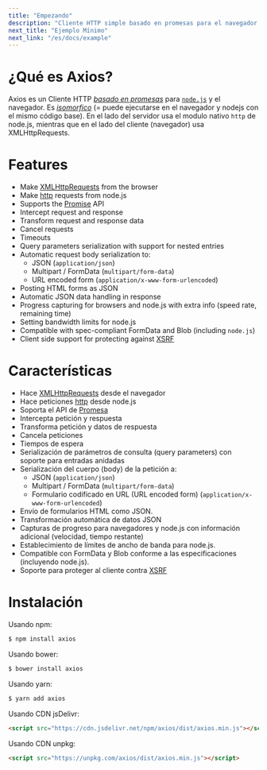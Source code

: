 ```yaml
---
title: "Empezando"
description: "Cliente HTTP simple basado en promesas para el navegador y node.js"
next_title: "Ejemplo Mínimo"
next_link: "/es/docs/example"
---
```


# ¿Qué es Axios?

Axios es un Cliente HTTP _[basado en promesas](https://javascript.info/promise-basics)_ para [`node.js`](https://nodejs.org) y el navegador. Es _[isomorfico](https://www.lullabot.com/articles/what-is-an-isomorphic-application)_ (= puede ejecutarse en el navegador y nodejs con el mismo código base). En el lado del servidor usa el modulo nativo `http` de node.js, mientras que en el lado del cliente (navegador) usa XMLHttpRequests.

# Features

- Make [XMLHttpRequests](https://developer.mozilla.org/en-US/docs/Web/API/XMLHttpRequest) from the browser
- Make [http](http://nodejs.org/api/http.html) requests from node.js
- Supports the [Promise](https://developer.mozilla.org/en-US/docs/Web/JavaScript/Reference/Global_Objects/Promise) API
- Intercept request and response
- Transform request and response data
- Cancel requests
- Timeouts
- Query parameters serialization with support for nested entries
- Automatic request body serialization to:
  - JSON (`application/json`)
  - Multipart / FormData (`multipart/form-data`)
  - URL encoded form (`application/x-www-form-urlencoded`)
- Posting HTML forms as JSON
- Automatic JSON data handling in response
- Progress capturing for browsers and node.js with extra info (speed rate, remaining time)
- Setting bandwidth limits for node.js
- Compatible with spec-compliant FormData and Blob (including `node.js`)
- Client side support for protecting against [XSRF](http://en.wikipedia.org/wiki/Cross-site_request_forgery)

# Características

- Hace [XMLHttpRequests](https://developer.mozilla.org/en-US/docs/Web/API/XMLHttpRequest) desde el navegador
- Hace peticiones [http](http://nodejs.org/api/http.html) desde node.js
- Soporta el API de [Promesa](https://developer.mozilla.org/en-US/docs/Web/JavaScript/Reference/Global_Objects/Promise)
- Intercepta petición y respuesta
- Transforma petición y datos de respuesta
- Cancela peticiones
- Tiempos de espera
- Serialización de parámetros de consulta (query parameters) con soporte para entradas anidadas
- Serialización del cuerpo (body) de la petición a:
  - JSON (`application/json`)
  - Multipart / FormData (`multipart/form-data`)
  - Formulario codificado en URL (URL encoded form) (`application/x-www-form-urlencoded`)
- Envío de formularios HTML como JSON.
- Transformación automática de datos JSON
- Capturas de progreso para navegadores y node.js con información adicional (velocidad, tiempo restante)
- Establecimiento de límites de ancho de banda para node.js.
- Compatible con FormData y Blob conforme a las especificaciones (incluyendo node.js).
- Soporte para proteger al cliente contra [XSRF](http://en.wikipedia.org/wiki/Cross-site_request_forgery)

# Instalación

Usando npm:

```bash
$ npm install axios
```

Usando bower:

```bash
$ bower install axios
```

Usando yarn:

```bash
$ yarn add axios
```

Usando CDN jsDelivr:

```html
<script src="https://cdn.jsdelivr.net/npm/axios/dist/axios.min.js"></script>
```

Usando CDN unpkg:

```html
<script src="https://unpkg.com/axios/dist/axios.min.js"></script>
```
